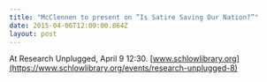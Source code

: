 ```yaml
---
title: "McClennen to present on ”Is Satire Saving Our Nation?”"
date: 2015-04-06T12:00:00.864Z
layout: post
---
```

At Research Unplugged, April 9 12:30. [www.schlowlibrary.org](https://www.schlowlibrary.org/events/research-unplugged-8)
